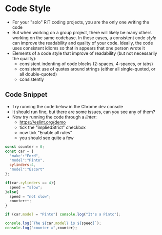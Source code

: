 # Code Style

- For your "solo" RIT coding projects, you are the only one writing the code
- But when working on a group project, there will likely be many others working on the same codebase. In these cases, a consistent code *style* can improve the readability and quality of your code. Ideally, the code uses consistent idioms so that in appears that one person wrote it
- Elements of a code style that improve of readability (but not necessarily the quality):
  - consistent indenting of code blocks (2-spaces, 4-spaces, or tabs)
  - consistent use of quotes around strings (either all single-quoted, or all double-quoted)
  - consistently 


## Code Snippet

- Try running the code below in the Chrome dev console
- It should run fine, but there are some issues, can you see any of them?
- Now try running the code through a *linter*:
  - https://eslint.org/demo
  - tick the "impliedStrict" checkbox
  - now tick "Enable all rules"
  - you should see quite a few 

```js
const counter = 0;
const car = {
  'make':"Ford",
  "model":"Pinto",
  cylinders:4,
  "model":"Escort"
};

if(car.cylinders == 4){
  speed = "slow";
}else{
  speed = "not slow";
  counter++;
}

if (car.model = "Pinto") console.log("It's a Pinto");

console.log(`The ${car.model} is ${speed}`);
console.log("counter =",counter);
```
